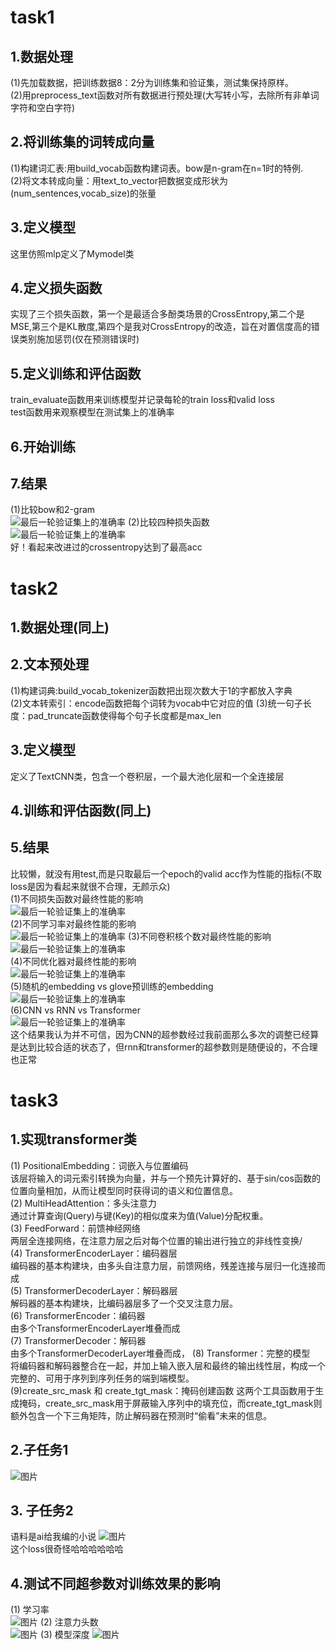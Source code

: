# task1
## 1.数据处理
(1)先加载数据，把训练数据8：2分为训练集和验证集，测试集保持原样。  
(2)用preprocess_text函数对所有数据进行预处理(大写转小写，去除所有非单词字符和空白字符)  
## 2.将训练集的词转成向量  
(1)构建词汇表:用build_vocab函数构建词表。bow是n-gram在n=1时的特例.  
(2)将文本转成向量：用text_to_vector把数据变成形状为(num_sentences,vocab_size)的张量
## 3.定义模型
这里仿照mlp定义了Mymodel类  
## 4.定义损失函数
实现了三个损失函数，第一个是最适合多酚类场景的CrossEntropy,第二个是MSE,第三个是KL散度,第四个是我对CrossEntropy的改造，旨在对置信度高的错误类别施加惩罚(仅在预测错误时)  
## 5.定义训练和评估函数
train_evaluate函数用来训练模型并记录每轮的train loss和valid loss  
test函数用来观察模型在测试集上的准确率  
## 6.开始训练

## 7.结果  
(1)比较bow和2-gram  
![最后一轮验证集上的准确率](assets/download.png)
(2)比较四种损失函数  
![最后一轮验证集上的准确率](assets/download2.png)  
好！看起来改进过的crossentropy达到了最高acc

# task2
## 1.数据处理(同上)
## 2.文本预处理
(1)构建词典:build_vocab_tokenizer函数把出现次数大于1的字都放入字典  
(2)文本转索引：encode函数把每个词转为vocab中它对应的值
(3)统一句子长度：pad_truncate函数使得每个句子长度都是max_len
## 3.定义模型
定义了TextCNN类，包含一个卷积层，一个最大池化层和一个全连接层  
## 4.训练和评估函数(同上)  

## 5.结果  
比较懒，就没有用test,而是只取最后一个epoch的valid acc作为性能的指标(不取loss是因为看起来就很不合理，无颜示众)  
(1)不同损失函数对最终性能的影响  
![最后一轮验证集上的准确率](assets/download3.png)  
(2)不同学习率对最终性能的影响  
![最后一轮验证集上的准确率](assets/download4.png) 
(3)不同卷积核个数对最终性能的影响  
![最后一轮验证集上的准确率](assets/download5.png)  
(4)不同优化器对最终性能的影响  
![最后一轮验证集上的准确率](assets/download6.png)  
(5)随机的embedding vs glove预训练的embedding  
![最后一轮验证集上的准确率](assets/download7.png)  
(6)CNN vs RNN vs Transformer  
![最后一轮验证集上的准确率](assets/download8.png)  
这个结果我认为并不可信，因为CNN的超参数经过我前面那么多次的调整已经算是达到比较合适的状态了，但rnn和transformer的超参数则是随便设的，不合理也正常  
# task3  
## 1.实现transformer类
(1) PositionalEmbedding：词嵌入与位置编码  
该层将输入的词元索引转换为向量，并与一个预先计算好的、基于sin/cos函数的位置向量相加，从而让模型同时获得词的语义和位置信息。  
(2) MultiHeadAttention：多头注意力  
通过计算查询(Query)与键(Key)的相似度来为值(Value)分配权重。  
(3) FeedForward：前馈神经网络  
两层全连接网络，在注意力层之后对每个位置的输出进行独立的非线性变换/  
(4) TransformerEncoderLayer：编码器层  
编码器的基本构建块，由多头自注意力层，前馈网络，残差连接与层归一化连接而成  
(5) TransformerDecoderLayer：解码器层  
解码器的基本构建块，比编码器层多了一个交叉注意力层。  
(6) TransformerEncoder：编码器  
由多个TransformerEncoderLayer堆叠而成  
(7) TransformerDecoder：解码器  
由多个TransformerDecoderLayer堆叠而成，
(8) Transformer：完整的模型  
将编码器和解码器整合在一起，并加上输入嵌入层和最终的输出线性层，构成一个完整的、可用于序列到序列任务的端到端模型。  
(9)create_src_mask 和 create_tgt_mask：掩码创建函数
这两个工具函数用于生成掩码，create_src_mask用于屏蔽输入序列中的填充位，而create_tgt_mask则额外包含一个下三角矩阵，防止解码器在预测时“偷看”未来的信息。
## 2.子任务1
![图片](assets/download9.png)  
## 3. 子任务2
语料是ai给我编的小说
![图片](assets/download10.png)  
这个loss很奇怪哈哈哈哈哈哈
## 4.测试不同超参数对训练效果的影响
(1) 学习率  
![图片](assets/download11.png)
(2) 注意力头数  
![图片](assets/download12.png)
(3) 模型深度
![图片](assets/download13.png)
